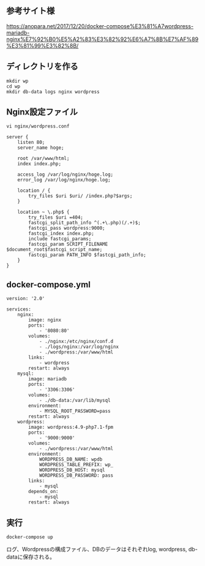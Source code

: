 ## 参考サイト様
https://anopara.net/2017/12/20/docker-compose%E3%81%A7wordpress-mariadb-nginx%E7%92%B0%E5%A2%83%E3%82%92%E6%A7%8B%E7%AF%89%E3%81%99%E3%82%8B/


## ディレクトリを作る
```
mkdir wp
cd wp
mkdir db-data logs nginx wordpress
```

## Nginx設定ファイル
```
vi nginx/wordpress.conf
```
```
server {
    listen 80;
    server_name hoge;
 
    root /var/www/html;
    index index.php;
 
    access_log /var/log/nginx/hoge.log;
    error_log /var/log/nginx/hoge.log;
 
    location / {
        try_files $uri $uri/ /index.php?$args;
    }
 
    location ~ \.php$ {
        try_files $uri =404;
        fastcgi_split_path_info ^(.+\.php)(/.+)$;
        fastcgi_pass wordpress:9000;
        fastcgi_index index.php;
        include fastcgi_params;
        fastcgi_param SCRIPT_FILENAME $document_root$fastcgi_script_name;
        fastcgi_param PATH_INFO $fastcgi_path_info;
    }
}
```

## docker-compose.yml
```
version: '2.0'
 
services:
    nginx:
        image: nginx
        ports:
            - '8080:80'
        volumes:
            - ./nginx:/etc/nginx/conf.d
            - ./logs/nginx:/var/log/nginx
            - ./wordpress:/var/www/html
        links:
            - wordpress
        restart: always
    mysql:
        image: mariadb 
        ports:
            - '3306:3306'
        volumes:
            - ./db-data:/var/lib/mysql 
        environment:
            - MYSQL_ROOT_PASSWORD=pass
        restart: always
    wordpress:
        image: wordpress:4.9-php7.1-fpm
        ports:
            - '9000:9000'
        volumes:
            - ./wordpress:/var/www/html
        environment:
            WORDPRESS_DB_NAME: wpdb
            WORDPRESS_TABLE_PREFIX: wp_
            WORDPRESS_DB_HOST: mysql
            WORDPRESS_DB_PASSWORD: pass
        links:
            - mysql
        depends_on:
            - mysql
        restart: always
```

## 実行
```
docker-compose up
```

ログ、Wordpressの構成ファイル、DBのデータはそれぞれlog, wordpress, db-dataに保存される。

